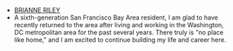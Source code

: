 - <a href="https://about.me/briannekriley">BRIANNE RILEY</a>
- A sixth-generation San Francisco Bay Area resident, I am glad to have recently returned to the area after living and working in the Washington, DC metropolitan area for the past several years. There truly is "no place like home," and I am excited to continue building my life and career here.

<!---
brianneriley/brianneriley is a ✨ special ✨ repository because its `README.md` (this file) appears on your GitHub profile.
You can click the Preview link to take a look at your changes.
--->
